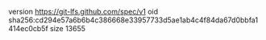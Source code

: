 version https://git-lfs.github.com/spec/v1
oid sha256:cd294e57a6b6b4c386668e33957733d5ae1ab4c4f84da67d0bbfa1414ec0cb5f
size 13655
